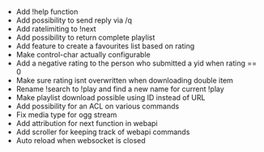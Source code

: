 - Add !help function
- Add possibility to send reply via /q
- Add ratelimiting to !next
- Add possibility to return complete playlist
- Add feature to create a favourites list based on rating
- Make control-char actually configurable
- Add a negative rating to the person who submitted a yid when rating == 0
- Make sure rating isnt overwritten when downloading double item
- Rename !search to !play and find a new name for current !play
- Make playlist download possible using ID instead of URL
- Add possibility for an ACL on various commands
- Fix media type for ogg stream
- Add attribution for next function in webapi
- Add scroller for keeping track of webapi commands
- Auto reload when websocket is closed
